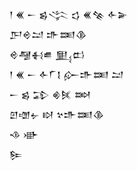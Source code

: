 <div class='block'>
<div class='line'>𒁹 𒌍 𒀸 𒌗𒋞 𒌓 𒌍𒆚 𒅆𒅕</div>
<div class='line'>𒂅𒄴𒁺 𒈥𒌅𒆠</div>
<div class='line'>𒄴𒆷𒈬𒌑 𒅅𒆗</div>
<div class='line'>𒁹 𒌍 𒀸 𒅆𒇲𒋙 𒅎𒈥𒌅 𒁺</div>
<div class='line'>𒀸 𒌗 𒁉 𒄯𒍮 𒇷</div>
<div class='line'>𒇻𒌝𒉡 𒊭 𒆳𒈥𒌅𒆠</div>
<div class='line'>𒈾 𒀝</div>
<div class='line'>𒌉</div>
</div>